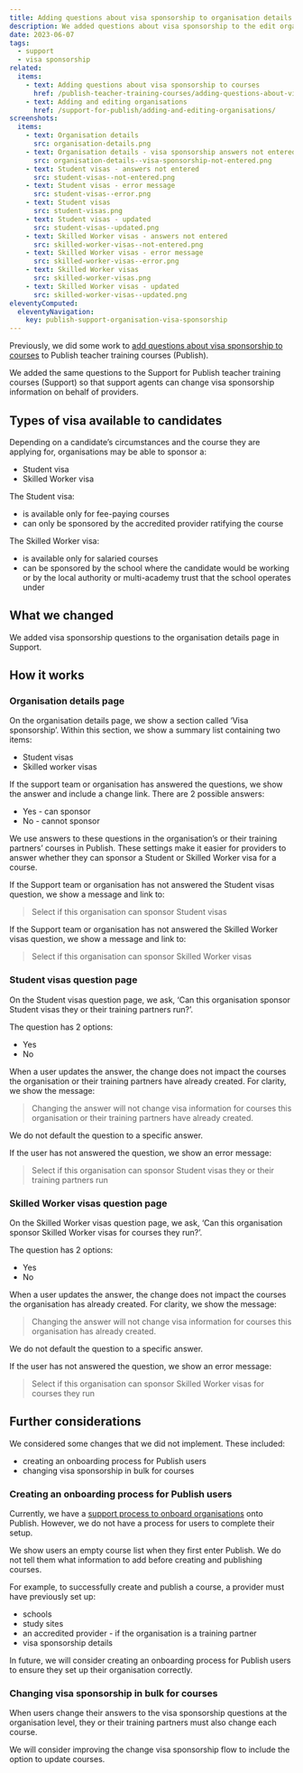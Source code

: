 ```yaml
---
title: Adding questions about visa sponsorship to organisation details in Support
description: We added questions about visa sponsorship to the edit organisation flow
date: 2023-06-07
tags:
  - support
  - visa sponsorship
related:
  items:
    - text: Adding questions about visa sponsorship to courses
      href: /publish-teacher-training-courses/adding-questions-about-visa-sponsorship-to-courses/
    - text: Adding and editing organisations
      href: /support-for-publish/adding-and-editing-organisations/
screenshots:
  items:
    - text: Organisation details
      src: organisation-details.png
    - text: Organisation details - visa sponsorship answers not entered
      src: organisation-details--visa-sponsorship-not-entered.png
    - text: Student visas - answers not entered
      src: student-visas--not-entered.png
    - text: Student visas - error message
      src: student-visas--error.png
    - text: Student visas
      src: student-visas.png
    - text: Student visas - updated
      src: student-visas--updated.png
    - text: Skilled Worker visas - answers not entered
      src: skilled-worker-visas--not-entered.png
    - text: Skilled Worker visas - error message
      src: skilled-worker-visas--error.png
    - text: Skilled Worker visas
      src: skilled-worker-visas.png
    - text: Skilled Worker visas - updated
      src: skilled-worker-visas--updated.png
eleventyComputed:
  eleventyNavigation:
    key: publish-support-organisation-visa-sponsorship
---
```


Previously, we did some work to [add questions about visa sponsorship to courses](/publish-teacher-training-courses/adding-questions-about-visa-sponsorship-to-courses/) to Publish teacher training courses (Publish).

We added the same questions to the Support for Publish teacher training courses (Support) so that support agents can change visa sponsorship information on behalf of providers.

## Types of visa available to candidates

Depending on a candidate’s circumstances and the course they are applying for, organisations may be able to sponsor a:

- Student visa
- Skilled Worker visa

The Student visa:

- is available only for fee-paying courses
- can only be sponsored by the accredited provider ratifying the course

The Skilled Worker visa:

- is available only for salaried courses
- can be sponsored by the school where the candidate would be working or by the local authority or multi-academy trust that the school operates under

## What we changed

We added visa sponsorship questions to the organisation details page in Support.

## How it works

### Organisation details page

On the organisation details page, we show a section called ‘Visa sponsorship’. Within this section, we show a summary list containing two items:

- Student visas
- Skilled worker visas

If the support team or organisation has answered the questions, we show the answer and include a change link. There are 2 possible answers:

- Yes - can sponsor
- No - cannot sponsor

We use answers to these questions in the organisation’s or their training partners’ courses in Publish. These settings make it easier for providers to answer whether they can sponsor a Student or Skilled Worker visa for a course.

If the Support team or organisation has not answered the Student visas question, we show a message and link to:

> Select if this organisation can sponsor Student visas

If the Support team or organisation has not answered the Skilled Worker visas question, we show a message and link to:

> Select if this organisation can sponsor Skilled Worker visas

### Student visas question page

On the Student visas question page, we ask, ‘Can this organisation sponsor Student visas they or their training partners run?’.

The question has 2 options:

- Yes
- No

When a user updates the answer, the change does not impact the courses the organisation or their training partners have already created. For clarity, we show the message:

> Changing the answer will not change visa information for courses this organisation or their training partners have already created.

We do not default the question to a specific answer.

If the user has not answered the question, we show an error message:

> Select if this organisation can sponsor Student visas they or their training partners run

### Skilled Worker visas question page

On the Skilled Worker visas question page, we ask, ‘Can this organisation sponsor Skilled Worker visas for courses they run?’.

The question has 2 options:

- Yes
- No

When a user updates the answer, the change does not impact the courses the organisation has already created. For clarity, we show the message:

> Changing the answer will not change visa information for courses this organisation has already created.

We do not default the question to a specific answer.

If the user has not answered the question, we show an error message:

> Select if this organisation can sponsor Skilled Worker visas for courses they run

## Further considerations

We considered some changes that we did not implement. These included:

- creating an onboarding process for Publish users
- changing visa sponsorship in bulk for courses

### Creating an onboarding process for Publish users

Currently, we have a [support process to onboard organisations](/support-for-publish/adding-and-editing-organisations/) onto Publish. However, we do not have a process for users to complete their setup.

We show users an empty course list when they first enter Publish. We do not tell them what information to add before creating and publishing courses.

For example, to successfully create and publish a course, a provider must have previously set up:

- schools
- study sites
- an accredited provider - if the organisation is a training partner
- visa sponsorship details

In future, we will consider creating an onboarding process for Publish users to ensure they set up their organisation correctly.

### Changing visa sponsorship in bulk for courses

When users change their answers to the visa sponsorship questions at the organisation level, they or their training partners must also change each course.

We will consider improving the change visa sponsorship flow to include the option to update courses.
